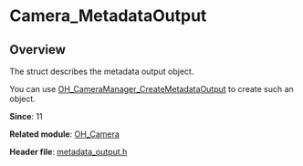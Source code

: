 # Camera_MetadataOutput
<!--Kit: Camera Kit-->
<!--Subsystem: Multimedia-->
<!--Owner: @qano-->
<!--SE: @leo_ysl-->
<!--TSE: @xchaosioda-->

## Overview

The struct describes the metadata output object.

You can use [OH_CameraManager_CreateMetadataOutput](capi-camera-manager-h.md#oh_cameramanager_createmetadataoutput) to create such an object.

**Since**: 11

**Related module**: [OH_Camera](capi-oh-camera.md)

**Header file**: [metadata_output.h](capi-metadata-output-h.md)
